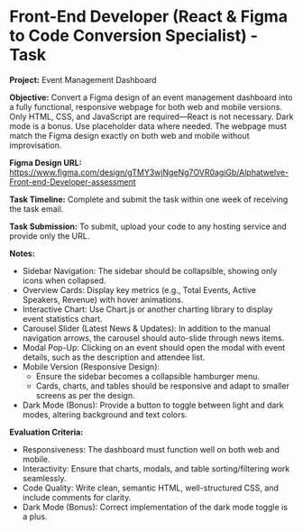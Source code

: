 # Front-End Developer (React & Figma to Code Conversion Specialist) - Task
**Project:** Event Management Dashboard

**Objective:**
Convert a Figma design of an event management dashboard into a fully functional, responsive webpage for both web and mobile versions. Only HTML, CSS, and JavaScript are required—React is not necessary. Dark mode is a bonus. Use placeholder data where needed. The webpage must match the Figma design exactly on both web and mobile without improvisation.

**Figma Design URL:**
https://www.figma.com/design/gTMY3wjNgeNg7OVR0agiGb/Alphatwelve-Front-end-Developer-assessment

**Task Timeline:**
Complete and submit the task within one week of receiving the task email.

**Task Submission:**
To submit, upload your code to any hosting service and provide only the URL.

**Notes:**
+ Sidebar Navigation: The sidebar should be collapsible, showing only icons when collapsed.
+ Overview Cards: Display key metrics (e.g., Total Events, Active Speakers, Revenue) with hover animations.
+ Interactive Chart: Use Chart.js or another charting library to display event statistics chart.
+ Carousel Slider (Latest News & Updates): In addition to the manual navigation arrows, the carousel should auto-slide through news items.
+ Modal Pop-Up: Clicking on an event should open the modal with event details, such as the description and attendee list.
+ Mobile Version (Responsive Design):
    + Ensure the sidebar becomes a collapsible hamburger menu.
    + Cards, charts, and tables should be responsive and adapt to smaller screens as per the design.
+ Dark Mode (Bonus): Provide a button to toggle between light and dark modes, altering background and text colors.

**Evaluation Criteria:**
+ Responsiveness: The dashboard must function well on both web and mobile.
+ Interactivity: Ensure that charts, modals, and table sorting/filtering work seamlessly.
+ Code Quality: Write clean, semantic HTML, well-structured CSS, and include comments for clarity.
+ Dark Mode (Bonus): Correct implementation of the dark mode toggle is a plus.
